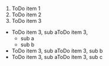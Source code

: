 1. ToDo item 1
2. ToDo item 2
3. ToDo item 3

* ToDo item 3, sub aToDo item 3, 
  * sub a
  * sub b
* ToDo item 3, sub aToDo item 3, sub b
* ToDo item 3, sub aToDo item 3, sub c
